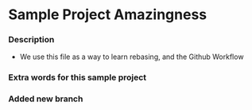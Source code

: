 # Sample Project Amazingness

### Description
- We use this file as a way to learn rebasing, and the Github Workflow

### Extra words for this sample project

### Added new branch